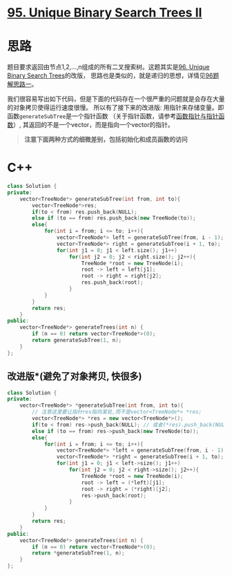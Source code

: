 # [95. Unique Binary Search Trees II](https://leetcode.com/problems/unique-binary-search-trees-ii/)
# 思路
题目要求返回由节点1,2,...,n组成的所有二叉搜索树。这题其实是[96. Unique Binary Search Trees](https://leetcode.com/problems/unique-binary-search-trees/)的改版，
思路也是类似的，就是递归的思想，详情见[96题解思路一](https://github.com/ShusenTang/LeetCode/blob/master/solutions/96.%20Unique%20Binary%20Search%20Trees.md)。

我们很容易写出如下代码，但是下面的代码存在一个很严重的问题就是会存在大量的对象拷贝使得运行速度很慢。
所以有了接下来的改进版: 用指针来存储变量。即函数`generateSubTree`是一个指针函数
（关于指针函数，请参考[函数指针与指针函数](http://yulingtianxia.com/blog/2014/04/17/han-shu-zhi-zhen-yu-zhi-zhen-han-shu/)）, 
其返回的不是一个vector，而是指向一个vector的指针。 

> **注意下面两种方式的细微差别，包括初始化和成员函数的访问**


# C++
``` C++
class Solution {
private:
    vector<TreeNode*> generateSubTree(int from, int to){
        vector<TreeNode*>res;
        if(to < from) res.push_back(NULL);
        else if (to == from) res.push_back(new TreeNode(to));
        else{
            for(int i = from; i <= to; i++){
                vector<TreeNode*> left = generateSubTree(from, i - 1);
                vector<TreeNode*> right = generateSubTree(i + 1, to);
                for(int j1 = 0; j1 < left.size(); j1++)
                    for(int j2 = 0; j2 < right.size(); j2++){
                        TreeNode *root = new TreeNode(i);
                        root -> left = left[j1];
                        root -> right = right[j2];
                        res.push_back(root);
                    }
            }
        }
        return res;
    }
public:
    vector<TreeNode*> generateTrees(int n) { 
        if (n == 0) return vector<TreeNode*>(0);
        return generateSubTree(1, n);
    }
};
```
## 改进版*(避免了对象拷贝, 快很多)
``` C++
class Solution {
private:
    vector<TreeNode*> *generateSubTree(int from, int to){
        // 注意这里要让指针res指向某处,而不是vector<TreeNode*> *res;
        vector<TreeNode*> *res = new vector<TreeNode*>();
        if(to < from) res->push_back(NULL); // 或者(*res).push_back(NULL),下同
        else if (to == from) res->push_back(new TreeNode(to));
        else{
            for(int i = from; i <= to; i++){
                vector<TreeNode*> *left = generateSubTree(from, i - 1);
                vector<TreeNode*> *right = generateSubTree(i + 1, to);
                for(int j1 = 0; j1 < left->size(); j1++)
                    for(int j2 = 0; j2 < right->size(); j2++){
                        TreeNode *root = new TreeNode(i);
                        root -> left = (*left)[j1];
                        root -> right = (*right)[j2];
                        res->push_back(root);
                    }
            }
        }
        return res;
    }
public:
    vector<TreeNode*> generateTrees(int n) { 
        if (n == 0) return vector<TreeNode*>(0);
        return *generateSubTree(1, n);
    }
};
```
